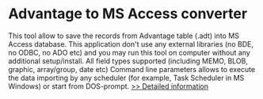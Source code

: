 # Advantage to MS Access converter
This tool allow to save the records from Advantage table (.adt) into MS Access database. This application don't use any external libraries (no BDE, no ODBC, no ADO etc) and you may run this tool on computer without any additional setup/install. All field types supported (including MEMO, BLOB, graphic, array/group, date etc) Command line parameters allows to execute the data importing by any scheduler (for example, Task Scheduler in MS Windows) or start from DOS-prompt.
[>> Detailed information](https://secure.shareit.com/shareit/product.html?productid=300639979&affiliateid=200057808)